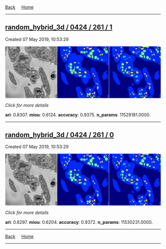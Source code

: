 
[Back](..)&nbsp;&nbsp;&nbsp;&nbsp;&nbsp;[Home](https://leapmanlab.github.io/snapshots)

---

<div class="summary"><a href="1"><h2>random_hybrid_3d / 0424 / 261 / 1</h2></a><p>Created 07 May 2019, 10:53:29
</p><a href="1"><img src="1/media/summary.png" align="center"></a><p>
<i>Click for more details</i>
</p></div>

**ari**: 0.8307. **miou**: 0.6124. **accuracy**: 0.9375. **n_params**: 11529181.0000. 

---

<div class="summary"><a href="0"><h2>random_hybrid_3d / 0424 / 261 / 0</h2></a><p>Created 07 May 2019, 10:53:29
</p><a href="0"><img src="0/media/summary.png" align="center"></a><p>
<i>Click for more details</i>
</p></div>

**ari**: 0.8297. **miou**: 0.6204. **accuracy**: 0.9372. **n_params**: 11530231.0000. 

---

[Back](..)&nbsp;&nbsp;&nbsp;&nbsp;&nbsp;[Home](https://leapmanlab.github.io/snapshots)

---